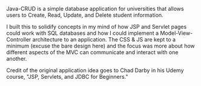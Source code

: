 Java-CRUD is a simple database application for universities that allows users to Create, Read, Update, and Delete student information. 

I built this to solidify concepts in my mind of how JSP and Servlet pages could work with SQL databases and how I could implement a Model-View-Controller architecture to an application. The CSS & JS are kept to a minimum (excuse the bare design here) and the focus was more about how different aspects of the MVC can communicate and interact with one another.

Credit of the original application idea goes to Chad Darby in his Udemy course, "JSP, Servlets, and JDBC for Beginners."
